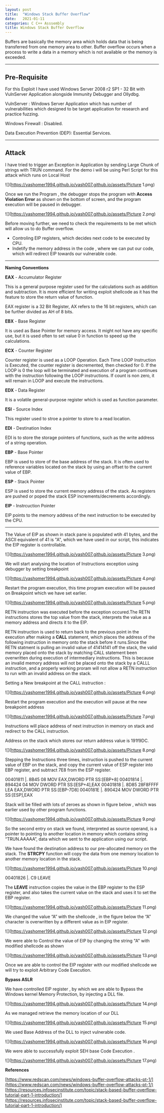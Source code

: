 ```yaml
---
layout: post
title:  "Windows Stack Buffer Overflow"
date:   2021-01-11
categories: C C++ Asssembly
title: Windows Stack Buffer Overflow
---
```


Buffers are basically the memory area which holds data that is being transferred from one memory area to other. Buffer overflow occurs when a process to write a data in a memory which is not available or the memory is exceeded.

---
[](#header-1)**Pre-Requisite**
---

For this Exploit I have used Windows Server 2008 r2 SP1 - 32 Bit with  VulnServer Application alongside Immunity Debugger and Ollydbg.

VulnServer :  Windows Server Application which has number of vulnerabilities which designed to be target application for research and practice fuzzing.

Windows Firewall : Disabled.

Data Execution Prevention (DEP): Essential Services.

---
[](#header-2)**Attack**
---

I have tried to trigger an Exception in Application by sending Large Chunk of strings with TRUN command. For the demo i will be using Perl Script for this attack which runs on Local Host

![](https://yashomer1994.github.io/yash007.github.io/assets/Picture 1.png)

Once we run the Program , the debugger stops the program with **Access Violation Error** as shown on the bottom of screen, and the program execution will be paused in debugger.

![](https://yashomer1994.github.io/yash007.github.io/assets/Picture 2.png)

Before moving further, we need to check the requirements to be met which will allow us to do Buffer overflow.

- Controling EIP registers, which decides next code to be executed by CPU.
- Indetify the memory address in the code , where we can put our code, which will redirect EIP towards our vulnerable code.

--- 
**Naming Conventions**

**EAX** - Accumulator Register

This is a general purpose register used for the calculations such as addition and subtraction. It is more efficient for writing exploit shellcode as it has the feature to store the return value of function.

EAX register is a 32 Bit Register, AX refers to the 16 bit registers, which can be further divided as AH of 8 bits.

**EBX** - Base Register

It is used as Base Pointer for memory access. It might not have any specific use, but it is used often to set value 0 in function to speed up the calculations.

**ECX** - Counter Register

Counter register is used as a LOOP Operation. Each Time LOOP Instruction is Executed, the counter register is decremented, then checked for 0. If the LOOP is 0 the loop will be terminated and execution of a program continues with the instruction following the LOOP instructions. If count is non zero, it will remain in LOOP and execute the instructions.

**EDX** - Data Register

It is a volatile general-purpose register which is used as function parameter.

**ESI** - Source Index

This register used to stroe a pointer to store to a read location.

**EDI** - Destination Index

EDI is  to store the storage pointers of functions, such as the write address of a string operation.

**EBP** - Base Pointer

EBP is used to store  of the base address  of the stack.  It is often used to reference variables located on the stack by using an offset to the current value of EBP.

**ESP** - Stack Pointer

ESP is used to store  the current memory address  of the stack. As registers are pushed or  poped  the stack ESP increments/decrements accordingly.

**EIP** - Instrcuction Pointer

EIP points to the memory address of the next instruction to be executed by the CPU.

---

The Value of EIP as shown in stack pane is populated wtih 41 bytes, and the ASCII equivalent of 41 is "A", which we have used in our script, this indicates the EIP register is controllable.


![](https://yashomer1994.github.io/yash007.github.io/assets/Picture 3.png)

We will start analysing the location of Instructions exception using debugger by setting breakpoint

![](https://yashomer1994.github.io/yash007.github.io/assets/Picture 4.png)

Restart the program execution, this time program execution will be paused on Breakpoint which we have set earlier.

![](https://yashomer1994.github.io/yash007.github.io/assets/Picture 5.png)

RETN instruction was executed before the exception occured.The RETN instructions stores the top value from the stack, interprets the value as a
memory address and directs it to the EIP.

RETN instruction is used to return back to the previous point in the execution after making a **CALL** statement, which places the address of the following instruction in memory onto the stack before it runs.Since the RETN statment is pulling an invalid value of 41414141 off the stack, the valid memory placed onto the stack by matching CALL statement been overwritten during execution of intermediary instructions. This is because an invalid memory address will not be placed onto the stack by a CALLL instruction, and a properly working proram will not allow a RETN  instruction to run with an invalid address on the stack. 

Setting a New breakpoint at the CALL instruction :

![](https://yashomer1994.github.io/yash007.github.io/assets/Picture 6.png)

Restart the program execution and the execution will pause at the new breakpoint address

![](https://yashomer1994.github.io/yash007.github.io/assets/Picture 7.png)

Instructions will place address of next instruction in memory on stack and redirect to the CALL instruction.

Address on the stack which stores our return address value is 191f9DC.

![](https://yashomer1994.github.io/yash007.github.io/assets/Picture 8.png)

Stepping the Instructions three times, instruction is pushed to the current value of EBP on the stack, and copy the current value of ESP register into EBP register, and subtract 7E8 from the ESP register. 


00401811 |. 8B45 08 MOV EAX,DWORD PTR SS:[EBP+8]
00401814 |. 894424 04 MOV DWORD PTR SS:[ESP+4],EAX
00401818 |. 8D85 28F8FFFF LEA EAX,DWORD PTR SS:[EBP-7D8]
0040181E |. 890424 MOV DWORD PTR SS:[ESP],EAX
 
Stack will be filled with lots of zeroes as shown in figure below , which was earlier used by other program functions.

![](https://yashomer1994.github.io/yash007.github.io/assets/Picture 9.png)

So the second entry on stack we found, interpreted as source operand, is a pointer to pointing to another location in  memory which contains string “TRUN.AAAAA”, data which we sent to the application using our script.

We have found the destination address to our pre-allocated memory on the stack. The **STRCPY** function will copy the data from one memory location to another memory location in the stack.

![](https://yashomer1994.github.io/yash007.github.io/assets/Picture 10.png)

00401826 |. C9 LEAVE

The **LEAVE** instruction copies the value in the EBP register to the ESP register, and also takes the current value on the stack and uses it to set the EBP register. 

![](https://yashomer1994.github.io/yash007.github.io/assets/Picture 11.png)

We changed the value “A” with the shellcode , in the figure below the “A” character is overwritten by a different value as in EIP register.

![](https://yashomer1994.github.io/yash007.github.io/assets/Picture 12.png)

We were able to Control the value of EIP by changing the string "A" with modified shellcode as shown 

![](https://yashomer1994.github.io/yash007.github.io/assets/Picture 13.png)


Once we are able to control the EIP register with our modified shellcode we will try to exploit Arbitrary Code Execution.

[](#header-4)**Bypass ASLR**

We have controlled EIP register , by which we are able to  Bypass the Windows kernel Memory Protection, by injecting a DLL file.

![](https://yashomer1994.github.io/yash007.github.io/assets/Picture 14.png)


As we  managed retrieve the memory location of our DLL

![](https://yashomer1994.github.io/yash007.github.io/assets/Picture 15.png)

We used Base Address of the DLL to inject vulnerable code.

![](https://yashomer1994.github.io/yash007.github.io/assets/Picture 16.png)


We were able to successfully exploit SEH base Code Execution .

![](https://yashomer1994.github.io/yash007.github.io/assets/Picture 17.png)


[](#header-3)**References**

[https://www.redscan.com/news/windows-buffer-overflow-attacks-pt-1/](https://www.redscan.com/news/windows-buffer-overflow-attacks-pt-1/)
[https://resources.infosecinstitute.com/topic/stack-based-buffer-overflow-tutorial-part-1-introduction/](https://resources.infosecinstitute.com/topic/stack-based-buffer-overflow-tutorial-part-1-introduction/)